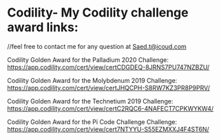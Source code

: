 # Codility- My Codility challenge award links:
//feel free to contact me for any question at Saed.t@icoud.com

Codility Golden Award for the Palladium 2020 Challenge: https://app.codility.com/cert/view/certCDGDEQ-8JRNS7PU747NZBZU/

Codility Golden Award for the Molybdenum 2019 Challenge: https://app.codility.com/cert/view/certJHQCPH-S8RW7KZ3PR8P9PRV/

Codility Golden Award for the Technetium 2019 Challenge: https://app.codility.com/cert/view/certC2RQC6-4NAFECT7CPKWYKW4/

Codility Golden Award for the Pi Code Challenge Challenge: https://app.codility.com/cert/view/cert7NTYYU-S55EZMXXJ4F4ST6N/
